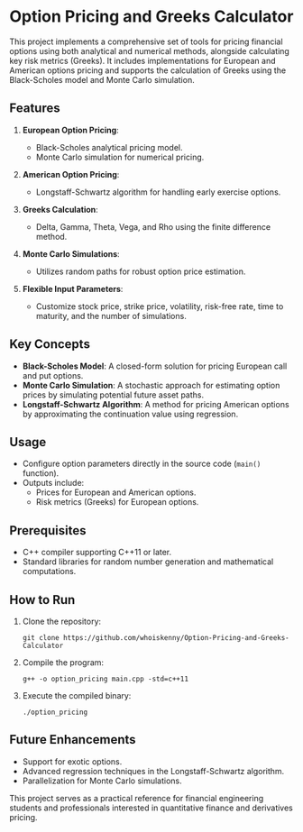 # Option Pricing and Greeks Calculator

This project implements a comprehensive set of tools for pricing financial options using both analytical and numerical methods, alongside calculating key risk metrics (Greeks). It includes implementations for European and American options pricing and supports the calculation of Greeks using the Black-Scholes model and Monte Carlo simulation.

## Features

1. **European Option Pricing**:
   - Black-Scholes analytical pricing model.
   - Monte Carlo simulation for numerical pricing.

2. **American Option Pricing**:
   - Longstaff-Schwartz algorithm for handling early exercise options.

3. **Greeks Calculation**:
   - Delta, Gamma, Theta, Vega, and Rho using the finite difference method.

4. **Monte Carlo Simulations**:
   - Utilizes random paths for robust option price estimation.

5. **Flexible Input Parameters**:
   - Customize stock price, strike price, volatility, risk-free rate, time to maturity, and the number of simulations.

## Key Concepts

- **Black-Scholes Model**: A closed-form solution for pricing European call and put options.
- **Monte Carlo Simulation**: A stochastic approach for estimating option prices by simulating potential future asset paths.
- **Longstaff-Schwartz Algorithm**: A method for pricing American options by approximating the continuation value using regression.

## Usage

- Configure option parameters directly in the source code (`main()` function).
- Outputs include:
  - Prices for European and American options.
  - Risk metrics (Greeks) for European options.

## Prerequisites

- C++ compiler supporting C++11 or later.
- Standard libraries for random number generation and mathematical computations.

## How to Run

1. Clone the repository:
   ```
   git clone https://github.com/whoiskenny/Option-Pricing-and-Greeks-Calculator
   ```
2. Compile the program:
   ```
   g++ -o option_pricing main.cpp -std=c++11
   ```
3. Execute the compiled binary:
   ```
   ./option_pricing
   ```

## Future Enhancements

- Support for exotic options.
- Advanced regression techniques in the Longstaff-Schwartz algorithm.
- Parallelization for Monte Carlo simulations.

This project serves as a practical reference for financial engineering students and professionals interested in quantitative finance and derivatives pricing.

